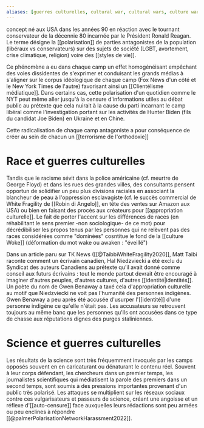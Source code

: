 ```yaml
---
aliases: [guerres culturelles, cultural war, cultural wars, culture war, culture wars]
---
```


concept né aux USA dans les années 90 en réaction avec le tournant conservateur de la décennie 80 incarnée par le Président Ronald Reagan. Le terme désigne la [[polarisation]] de parties antagonistes de la population (libéraux vs conservateurs) sur des sujets de société (LGBT, avortement, crise climatique, religion) voire des [[styles de vie]]. 

Ce phénomène a eu dans chaque camp un effet homogénéisant empêchant des voies dissidentes de s'exprimer et conduisant les grands médias à s'aligner sur le corpus idéologique de chaque camp (Fox News d'un côté et le New York Times de l'autre) favorisant ainsi un [[Clientélisme médiatique]]. 
Dans certains cas, cette polarisation d'un quotidien comme le NYT peut même aller jusqu'à la censure d'informations utiles au débat public au prétexte que cela nuirait à la cause du parti incarnant le camp libéral comme l'investigation portant sur les activités de Hunter Biden (fils du candidat Joe Biden) en Ukraine et en Chine.

Cette radicalisation de chaque camp antagoniste a pour conséquence de créer au sein de chacun un [[terrorisme de l'orthodoxie]]

# Race et guerres culturelles

Tandis que le racisme sévit dans la police américaine (cf. meurtre de George Floyd) et dans les rues des grandes villes, des consultants pensent opportun de solidifier un peu plus divisions raciales en associant la blancheur de peau à l'oppression esclavagiste (cf. le succès commercial de White Fragility de [[Robin di Angelo]], en tête des ventes sur Amazon aux USA) ou bien en faisant des procès aux créateurs pour [[appropriation culturelle]]. 
Le fait de porter l'accent sur les différences de races (en réhabilitant le sens premier -non sociologique- de ce mot) pour décrédibiliser les propos tenus par les personnes qui ne relèvent pas des races considérées comme "dominées" cosntitue le fond de la [[culture Woke]] (déformation du mot wake ou awaken : "éveillé")

Dans un article paru sur TK News ([[@TaibbiWhiteFragility2020]], Matt Taibi raconte comment un écrivain canadien, Hal Niedzviecki a été exclu du Syndicat des auteurs Canadiens au prétexte qu'il avait donné comme conseil aux futurs écrivains : tout le monde partout devrait être encouragé à imaginer d'autres peuples, d'autres cultures, d'autres [[identité|identités]]. 
Un poète du nom de Gwen Benaway a taxé cela d'appropriation culturelle au motif que Niedzviecki ne voit pas l'humanité des personnes indigènes. Gwen Benaway a peu après été accusée d'usurper l'[[identité]] d'une personne indigène ce qu'elle n'était pas.  Les accusateurs se retrouvent toujours au même banc que les personnes qu'lls ont accusées dans ce type de chasse aux réputations dignes des purges staliniennes.

# Science et guerres culturelles

Les résultats de la science sont très fréquemment invoqués par les camps opposés souvent en en caricaturant ou dénaturant le contenu réel. Souvent à leur corps défendant, les chercheurs dans un premier temps, les journalistes scientifiques qui médiatisent la parole des premiers dans un second temps, sont soumis à des pressions importantes provenant d'un public très polarisé. Les attaques se multiplient sur les réseaux sociaux contre ces vulgarisateurs et passeurs de science, créant une angoisse et un réflexe d'[[auto-censure]] face auxquelles leurs rédactions sont peu armées ou peu enclines à répondre [[@palmerPolarisationNetworkHarassment2022]]. 